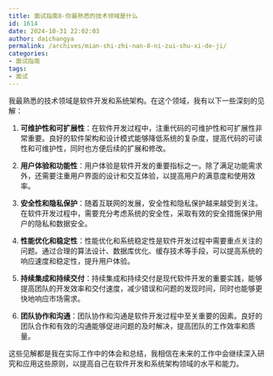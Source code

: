 ```yaml
---
title: 面试指南8-你最熟悉的技术领域是什么
id: 1614
date: 2024-10-31 22:02:03
author: daichangya
permalink: /archives/mian-shi-zhi-nan-8-ni-zui-shu-xi-de-ji/
categories:
- 面试指南
tags:
- 面试
---
```


我最熟悉的技术领域是软件开发和系统架构。在这个领域，我有以下一些深刻的见解：

1.  **可维护性和可扩展性**：在软件开发过程中，注重代码的可维护性和可扩展性非常重要。良好的软件架构和设计模式能够降低系统的复杂度，提高代码的可读性和可维护性，同时也方便后续的扩展和修改。
    
2.  **用户体验和功能性**：用户体验是软件开发的重要指标之一。除了满足功能需求外，还需要注重用户界面的设计和交互体验，以提高用户的满意度和使用效率。
    
3.  **安全性和隐私保护**：随着互联网的发展，安全性和隐私保护越来越受到关注。在软件开发过程中，需要充分考虑系统的安全性，采取有效的安全措施保护用户的隐私和数据安全。
    
4.  **性能优化和稳定性**：性能优化和系统稳定性是软件开发过程中需要重点关注的问题。通过合理的算法设计、数据库优化、缓存技术等手段，可以提高系统的响应速度和稳定性，提升用户体验。
    
5.  **持续集成和持续交付**：持续集成和持续交付是现代软件开发的重要实践，能够提高团队的开发效率和交付速度，减少错误和问题的发现时间，同时也能够更快地响应市场需求。
    
6.  **团队协作和沟通**：团队协作和沟通是软件开发过程中至关重要的因素。良好的团队合作和有效的沟通能够促进问题的及时解决，提高团队的工作效率和质量。
    

这些见解都是我在实际工作中的体会和总结，我相信在未来的工作中会继续深入研究和应用这些原则，以提高自己在软件开发和系统架构领域的水平和能力。